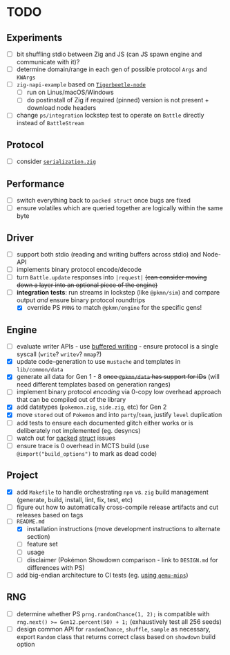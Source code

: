 # TODO

## Experiments

- [ ] bit shuffling stdio between Zig and JS (can JS spawn engine and communicate with it)?
- [ ] determine domain/range in each gen of possible protocol `Args` and `KWArgs`
- [ ] `zig-napi-example` based on [`Tigerbeetle-node`](https://github.com/coilhq/tigerbeetle-node)
  - [ ] run on Linus/macOS/Windows
  - [ ] do postinstall of Zig if required (pinned) version is not present + download node headers
- [ ] change `ps/integration` lockstep test to operate on `Battle` directly instead of `BattleStream`

## Protocol

- [ ] consider [`serialization.zig`](https://github.com/ziglang/std-lib-orphanage/blob/master/std/serialization.zig)

## Performance

- [ ] switch everything back to `packed struct` once bugs are fixed
- [ ] ensure volatiles which are queried together are logically within the same byte

## Driver

- [ ] support both stdio (reading and writing buffers across stdio) and Node-API
- [ ] implements binary protocol encode/decode
- [ ] turn `Battle.update` responses into `|request|` ~~(can consider moving down a layer into an
  optional piece of the engine)~~
- [ ] **integration tests**: run streams in lockstep (like `@pkmn/sim`) and compare output *and*
  ensure binary protocol roundtrips
  - [x] override PS `PRNG` to match `@pkmn/engine` for the specific gens!

## Engine

- [ ] evaluate writer APIs - use [buffered writing](https://github.com/ziglang/zig/issues/4358) -
  ensure protocol is a single syscall (`write`? `writev`? `mmap`?)
- [x] update code-generation to use `mustache` and templates in `lib/common/data`
- [x] generate all data for Gen 1 - 8 ~~once `@pkmn/data` has support for IDs~~ (will need different
  templates based on generation ranges)
- [ ] implement binary protocol *encoding* via 0-copy low overhead approach that can be compiled
  out of the library
- [x] add datatypes (`pokemon.zig`, `side.zig`, etc) for Gen 2
- [x] move `stored` out of `Pokemon` and into `party`/`team`, justify `level` duplication
- [ ] add tests to ensure each documented glitch either works or is deliberately not implemented
  (eg. desyncs)
- [ ] watch out for [packed](https://github.com/ziglang/zig/issues/9943)
  [struct](https://github.com/ziglang/zig/issues/10104) issues
- [ ] ensure trace is 0 overhead in MCTS build (use `@import("build_options")` to mark as dead code)

## Project

- [x] add `Makefile` to handle orchestrating `npm` vs. `zig` build management (generate, build,
  install, lint, fix, test, etc)
- [ ] figure out how to automatically cross-compile release artifacts and cut releases based on
  tags
- [ ] `README.md`
  - [x] installation instructions (move development instructions to alternate section)
  - [ ] feature set
  - [ ] usage
  - [ ] disclaimer (Pokémon Showdown comparison - link to `DESIGN.md` for differences with PS)
- [ ] add big-endian architecture to CI tests (eg. [using
  `qemu-mips`](https://github.com/google/flatbuffers/blob/master/tests/RustTest.sh#L18-L22))

## RNG

- [ ] determine whether PS `prng.randomChance(1, 2);` is compatible with `rng.next() >=
  Gen12.percent(50) + 1;` (exhaustively test all 256 seeds)
- [ ] design common API for `randomChance`, `shuffle`, `sample` as necessary, export `Random`
  class that returns correct class based on `showdown` build option
